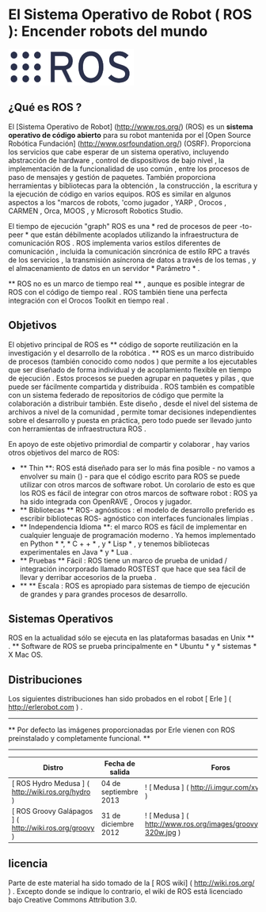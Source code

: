 El Sistema Operativo de Robot ( ROS ): Encender robots del mundo
=========

![ros](../img/rosorg-nb.png)

¿Qué es ROS ?
-----
El [Sistema Operativo de Robot] (http://www.ros.org/) (ROS) es un **sistema operativo de código abierto** para su robot mantenida por el [Open Source Robótica Fundación] (http://www.osrfoundation.org/) (OSRF). Proporciona los servicios que cabe esperar de un sistema operativo, incluyendo abstracción de hardware , control de dispositivos de bajo nivel , la implementación de la funcionalidad de uso común , entre los procesos de paso de mensajes y gestión de paquetes. También proporciona herramientas y bibliotecas para la obtención , la construcción , la escritura y la ejecución de código en varios equipos. ROS es similar en algunos aspectos a los "marcos de robots, 'como jugador , YARP , Orocos , CARMEN , Orca, MOOS , y Microsoft Robotics Studio.

El tiempo de ejecución "graph" ROS es una * red de procesos de peer -to-peer * que están débilmente acoplados utilizando la infraestructura de comunicación ROS . ROS implementa varios estilos diferentes de comunicación , incluida la comunicación sincrónica de estilo RPC a través de los servicios , la transmisión asíncrona de datos a través de los temas , y el almacenamiento de datos en un servidor * Parámetro * .

** ROS no es un marco de tiempo real ** , aunque es posible integrar de ROS con el código de tiempo real . ROS también tiene una perfecta integración con el Orocos Toolkit en tiempo real .

Objetivos
-----
El objetivo principal de ROS es ** código de soporte reutilización en la investigación y el desarrollo de la robótica . ** ROS es un marco distribuido de procesos (también conocido como nodos ) que permite a los ejecutables que ser diseñado de forma individual y de acoplamiento flexible en tiempo de ejecución . Estos procesos se pueden agrupar en paquetes y pilas , que puede ser fácilmente compartida y distribuida . ROS también es compatible con un sistema federado de repositorios de código que permite la colaboración a distribuir también. Este diseño , desde el nivel del sistema de archivos a nivel de la comunidad , permite tomar decisiones independientes sobre el desarrollo y puesta en práctica, pero todo puede ser llevado junto con herramientas de infraestructura ROS .

En apoyo de este objetivo primordial de compartir y colaborar , hay varios otros objetivos del marco de ROS:

- ** Thin **: ROS está diseñado para ser lo más fina posible - no vamos a envolver su main () - para que el código escrito para ROS se puede utilizar con otros marcos de software robot. Un corolario de esto es que los ROS es fácil de integrar con otros marcos de software robot : ROS ya ha sido integrada con OpenRAVE , Orocos y jugador.
- ** Bibliotecas ** ROS- agnósticos : el modelo de desarrollo preferido es escribir bibliotecas ROS- agnóstico con interfaces funcionales limpias .
- ** Independencia Idioma **: el marco ROS es fácil de implementar en cualquier lenguaje de programación moderno . Ya hemos implementado en Python * *, * C + + * , y * Lisp * , y tenemos bibliotecas experimentales en Java * y * Lua .
- ** Pruebas ** Fácil : ROS tiene un marco de prueba de unidad / integración incorporado llamado ROSTEST que hace que sea fácil de llevar y derribar accesorios de la prueba .
- ** ** Escala : ROS es apropiado para sistemas de tiempo de ejecución de grandes y para grandes procesos de desarrollo.

Sistemas Operativos
-------
ROS en la actualidad sólo se ejecuta en las plataformas basadas en Unix ** . ** Software de ROS se prueba principalmente en * Ubuntu * y * sistemas * X Mac OS.

Distribuciones
----------
Los siguientes distribuciones han sido probados en el robot [ Erle ] ( http://erlerobot.com ) .

----

** Por defecto las imágenes proporcionadas por Erle vienen con ROS preinstalado y completamente funcional. **

----

| Distro | Fecha de salida | Foros | INSTRUCTIONS |
| -------- | -------------- | -------- | ------------- |
| [ ROS Hydro Medusa ] ( http://wiki.ros.org/hydro ) | 04 de septiembre 2013 | ! [ Medusa ] ( http://i.imgur.com/xvfZPAo.png ) | [ Instalación] (http :/ / wiki.ros.org / hidro / Instalación / UbuntuARM ) |
| [ ROS Groovy Galápagos ] ( http://wiki.ros.org/groovy ) | 31 de diciembre 2012 | ! [ Medusa ] ( http://www.ros.org/images/groovygalapagos-320w.jpg ) | [ Instalación] ( http://wiki.ros.org/groovy/Installation/UbuntuARM ) |


licencia
-------
Parte de este material ha sido tomado de la [ ROS wiki] ( http://wiki.ros.org/ ) . Excepto donde se indique lo contrario, el wiki de ROS está licenciado bajo Creative Commons Attribution 3.0.









